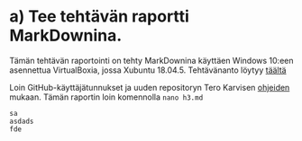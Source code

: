# a) Tee tehtävän raportti MarkDownina.

Tämän tehtävän raportointi on tehty MarkDownina käyttäen Windows 10:een asennettua VirtualBoxia, jossa Xubuntu 18.04.5. 
Tehtävänanto löytyy [täältä](http://terokarvinen.com/2020/configuration-management-systems-palvelinten-hallinta-ict4tn022-autumn-2020/#h3-versionhallinta)

Loin GitHub-käyttäjätunnukset ja uuden repositoryn Tero Karvisen [ohjeiden](http://terokarvinen.com/2016/publish-your-project-with-github/index.html) mukaan.
Tämän raportin loin komennolla
`nano h3.md`

```sl
sa
asdads
fde
```


